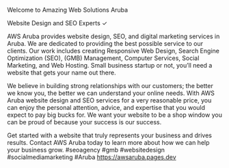 Welcome to Amazing Web Solutions Aruba

Website Design and SEO Experts ✓

AWS Aruba provides website design, SEO, and digital marketing services in Aruba. We are dedicated to providing the best possible service to our clients. Our work includes creating Responsive Web Design, Search Engine Optimization (SEO), (GMB) Management, Computer Services, Social Marketing, and Web Hosting. Small business startup or not, you’ll need a website that gets your name out there.

We believe in building strong relationships with our customers; the better we know you, the better we can understand your online needs. With AWS Aruba website design and SEO services for a very reasonable price, you can enjoy the personal attention, advice, and expertise that you would expect to pay big bucks for. We want your website to be a shop window you can be proud of because your success is our success.

Get started with a website that truly represents your business and drives results. Contact AWS Aruba today to learn more about how we can help your business grow.
#seoagency #gmb #websitedesign #socialmediamarketing #Aruba https://awsaruba.pages.dev
